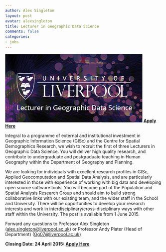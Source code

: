 ```yaml
---
author: Alex Singleton
layout: post
avatar: alexsingleton
title: Lecturer in Geographic Data Science
comments: false
categories:
- jobs
---
```


![Lectureship in GDS](/public/images/gds_job.png) 
**[Apply Here](https://www.liv.ac.uk/working/jobvacancies/currentvacancies/academic/a-587740/)**

Integral to a programme of external and institutional investment in Geographic Information Science (GISc) and the Centre for Spatial Demographics Research, we wish to recruit the first of three Lecturers in Geographic Data Science. You will deliver high quality research, and contribute to undergraduate and postgraduate teaching in Human Geography within the Department of Geography and Planning.

We are looking for individuals with excellent research profiles in GISc, Applied Geocomputation and Spatial Data Analysis, and are particularly interested in those with experience of working with big data and developing open source software tools. You will become part of the Population and Spatial Analysis Research Group and should aim to build strong collaborative links with our existing team, and the wider staff in the School and University. There will be opportunities to develop your research interests and work in interdisciplinary/cross-disciplinary ways with other staff within the University. The post is available from 1 June 2015.

Forward any questions to Professor Alex Singleton ([alex.singleton@liverpool.ac.uk](mailto:alex.singleton@liverpool.ac.uk)) or Professor Andy Plater (Head of Department) ([Gg07@liverpool.ac.uk)](mailto:Gg07@liverpool.ac.uk)

**Closing Date: 24 April 2015:** **[Apply Here](https://www.liv.ac.uk/working/jobvacancies/currentvacancies/academic/a-587740/)**
